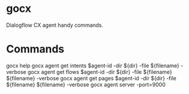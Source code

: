 # gocx
Dialogflow CX agent handy commands. 

# Commands
gocx help
gocx agent get intents $agent-id -dir ${dir} -file ${filename} -verbose
gocx agent get flows $agent-id  -dir ${dir} -file ${filename} ${filename} -verbose
gocx agent get pages $agent-id -dir ${dir} -file ${filename} ${filename} -verbose 
gocx agent server -port=9000